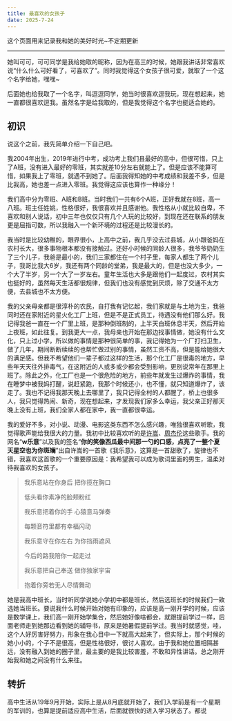 ```yaml
---
title: 最喜欢的女孩子
date: 2025-7-24
---
```

这个页面用来记录我和她的美好时光~不定期更新

---

她叫可可，可可同学是我给她取的昵称，因为在高三的时候，她跟我讲话非常喜欢说“什么什么可好看了，可喜欢了”。同时我觉得这个女孩子很可爱，就取了一个这个名字给她，嘿嘿~

后面她也给我取了一个名字，叫逗逗同学，她当时很喜欢逗我玩，现在想起来，她一直都很喜欢逗我。虽然名字是给我取的，但是我觉得这个名字也挺适合她的。

## 初识

说这个之前，我先简单介绍一下自己吧。

我2004年出生，2019年进行中考，成功考上我们县最好的高中，但很可惜，只上了A班，没有进入最好的零班，其实就差10分左右就能上了。但是应该不能算可惜，如果我上了零班，就遇不到她了。后面我得知她的中考成绩和我差不多，但是比我高，她也差一点进入零班。我觉得这应该也算作一种缘分！

我们高中分为零班、A班和B班。当时我们一共有6个A班，正好我就在8班，高一八班。班主任姓姚，性格很好，我很喜欢并且感谢他。我性格从小就比较自卑，不喜欢和别人说话，初中三年也仅仅只有几个人玩的比较好，到现在还在联系的朋友更是屈指可数，所以我融入一个新环境的过程还是比较漫长的。

我当时是比较幼稚的，眼界很小，上高中之前，我几乎没去过县城，从小跟爸妈在农村长大，很多事物根本都没有接触过。还好小时候的同龄人很多，我爷爷奶奶生了三个儿子，我爸是最小的，我们三家都住在一个村子里，每家人都生了两个儿子，我哥比我大6岁，我还有两个同龄的堂弟，我是最大的，但是也没大多少，一个大了半岁，另一个大了一岁左右。童年生活也大多是跟他们一起度过，农村其实也挺好的，虽然每天生活都很规律，但我们也没有感觉到厌烦，除了交通不太方便，去县城也不太方便。

我的父亲母亲都是很淳朴的农民，自打我有记忆起，我们家就是与土地为生，我爸同时还在家附近的星火化工厂上班，但是不是正式员工，待遇没有他们那么好。我记得我爸一直在一个厂里上班，是那种倒班制的，上半天白班休息半天，然后开始上夜班，如此往复。到我更大一点，我母亲也开始在那边找事情做，她没有什么文化，只上过小学，所以做的事情是那种很简单的事，我记得她为一个厂打扫卫生，做了几年，期间断断续续的也帮忙做过别的事情，虽然工资不高，但是能给她很大的满足感。但我不希望他们一辈子都过这样的生活，那个化工厂是很毒的地方，早些年天天往外排毒气，在这附近的人或多或少都会受到影响，更别说常年在那里上班了。除此之外，化工厂也是一个很危险的地方，前些年就发生过爆炸的事情，我在睡梦中被我妈打醒，说赶紧跑，我那个时候还小，也不懂，就只知道爆炸了，该走了。我也不记得我那天晚上去哪里了，我只记得全村的人都醒了，桥上也很多人，我只觉得热闹、新奇，现在想起来，才发现我们家多么幸运，我父亲正好那天晚上没有上班，我们全家人都在家中，我一直都很幸运。

我的爱好不多，对小说、动漫、电影这类东西不怎么感兴趣，唯独很喜欢听歌，我觉得歌声能给我很大的力量。我初中比较喜欢听的是[许嵩](https://baike.baidu.com/item/许嵩/5425)、[周杰伦](https://baike.baidu.com/item/周杰伦/129156)这些歌手。我的网名“**w乐意**”以及我的签名“**你的笑像西瓜最中间那一勺的口感，点亮了一整个夏天星空也为你斑斓**”出自许嵩的一首歌《我乐意》，这算是一首甜歌了，旋律也不错，我喜欢这首歌的一个重要原因是：我希望我可以成为歌词里面的男生，温柔对待我喜欢的女孩子。

> 我乐意站在你身后 把你揽在胸口
> 
> 低头看你素净的脸颊粉红
> 
> 我乐意把着你的手 心猿意马弹奏
> 
> 每颗音符里都有幸福闪动
> 
> 我乐意守在你左右 为你挡雨遮风
> 
> 今后的路我陪你一起走过
> 
> 我乐意把自己奉送 做你独家宇宙
> 
> 抱着你旁若无人尽情舞动

她是我高中班长，当时听同学说她小学初中都是班长，然后选班长的时候我们一致选她当班长。要说我什么时候开始对她有印象的，应该是高一刚开学的时候，应该是数学课上，我们高一刚开始学集合，然后她好像啥都会，就跟提前学过一样，后面老师走到她那边看到她的辅导书，原来是她暑假提前学过。我当时就感觉，哇，这个人好厉害好努力，形象在我心目中一下就高大起来了，但实际上，那个时候的她小小的，个子不是很高，但是性格很好，很讨人喜欢。由于我和她位置相隔甚远，没有融入到她的圈子里，最主要的是我比较害羞，不敢和异性讲话。总之刚开始我和她之间没有什么来往。

## 转折

高中生活从19年9月开始，实际上是从8月底就开始了，我们入学前是有一个星期的军训的，也算是提前适应高中生活，后面就很快的进入学习状态了。都说